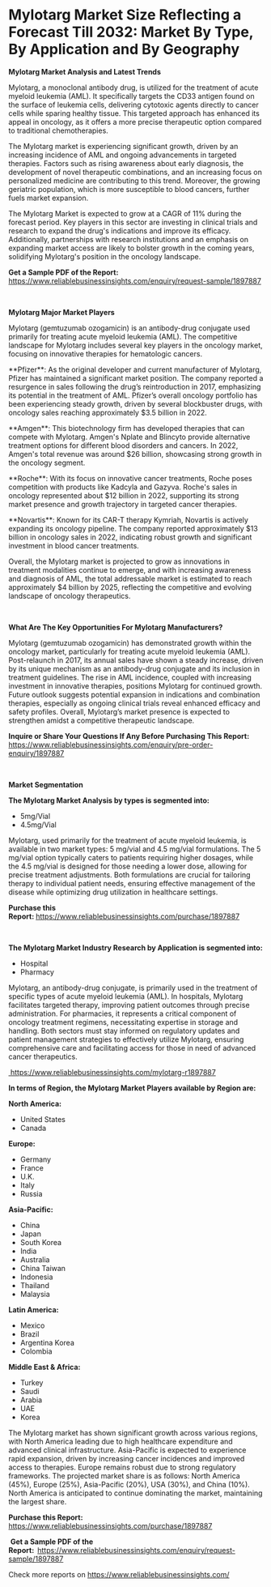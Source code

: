 <p><h1>Mylotarg Market Size Reflecting a Forecast Till 2032: Market By Type, By Application and By Geography</h1></p><p><strong>Mylotarg Market Analysis and Latest Trends</strong></p>
<p><p>Mylotarg, a monoclonal antibody drug, is utilized for the treatment of acute myeloid leukemia (AML). It specifically targets the CD33 antigen found on the surface of leukemia cells, delivering cytotoxic agents directly to cancer cells while sparing healthy tissue. This targeted approach has enhanced its appeal in oncology, as it offers a more precise therapeutic option compared to traditional chemotherapies.</p><p>The Mylotarg market is experiencing significant growth, driven by an increasing incidence of AML and ongoing advancements in targeted therapies. Factors such as rising awareness about early diagnosis, the development of novel therapeutic combinations, and an increasing focus on personalized medicine are contributing to this trend. Moreover, the growing geriatric population, which is more susceptible to blood cancers, further fuels market expansion.</p><p>The Mylotarg Market is expected to grow at a CAGR of 11% during the forecast period. Key players in this sector are investing in clinical trials and research to expand the drug's indications and improve its efficacy. Additionally, partnerships with research institutions and an emphasis on expanding market access are likely to bolster growth in the coming years, solidifying Mylotarg's position in the oncology landscape.</p></p>
<p><strong>Get a Sample PDF of the Report:&nbsp;</strong> <a href="https://www.reliablebusinessinsights.com/enquiry/request-sample/1897887?utm_campaign=3093&utm_medium=2&utm_source=Github&utm_content=ia&utm_term=08032025&utm_id=mylotarg">https://www.reliablebusinessinsights.com/enquiry/request-sample/1897887</a></p>
<p>&nbsp;</p>
<p><strong>Mylotarg Major Market Players</strong></p>
<p><p>Mylotarg (gemtuzumab ozogamicin) is an antibody-drug conjugate used primarily for treating acute myeloid leukemia (AML). The competitive landscape for Mylotarg includes several key players in the oncology market, focusing on innovative therapies for hematologic cancers.</p><p>**Pfizer**: As the original developer and current manufacturer of Mylotarg, Pfizer has maintained a significant market position. The company reported a resurgence in sales following the drug’s reintroduction in 2017, emphasizing its potential in the treatment of AML. Pfizer’s overall oncology portfolio has been experiencing steady growth, driven by several blockbuster drugs, with oncology sales reaching approximately $3.5 billion in 2022.</p><p>**Amgen**: This biotechnology firm has developed therapies that can compete with Mylotarg. Amgen's Nplate and Blincyto provide alternative treatment options for different blood disorders and cancers. In 2022, Amgen's total revenue was around $26 billion, showcasing strong growth in the oncology segment.</p><p>**Roche**: With its focus on innovative cancer treatments, Roche poses competition with products like Kadcyla and Gazyva. Roche's sales in oncology represented about $12 billion in 2022, supporting its strong market presence and growth trajectory in targeted cancer therapies.</p><p>**Novartis**: Known for its CAR-T therapy Kymriah, Novartis is actively expanding its oncology pipeline. The company reported approximately $13 billion in oncology sales in 2022, indicating robust growth and significant investment in blood cancer treatments.</p><p>Overall, the Mylotarg market is projected to grow as innovations in treatment modalities continue to emerge, and with increasing awareness and diagnosis of AML, the total addressable market is estimated to reach approximately $4 billion by 2025, reflecting the competitive and evolving landscape of oncology therapeutics.</p></p>
<p>&nbsp;</p>
<p><strong>What Are The Key Opportunities For Mylotarg Manufacturers?</strong></p>
<p><p>Mylotarg (gemtuzumab ozogamicin) has demonstrated growth within the oncology market, particularly for treating acute myeloid leukemia (AML). Post-relaunch in 2017, its annual sales have shown a steady increase, driven by its unique mechanism as an antibody-drug conjugate and its inclusion in treatment guidelines. The rise in AML incidence, coupled with increasing investment in innovative therapies, positions Mylotarg for continued growth. Future outlook suggests potential expansion in indications and combination therapies, especially as ongoing clinical trials reveal enhanced efficacy and safety profiles. Overall, Mylotarg’s market presence is expected to strengthen amidst a competitive therapeutic landscape.</p></p>
<p><strong>Inquire or Share Your Questions If Any Before Purchasing This Report:</strong> <a href="https://www.reliablebusinessinsights.com/enquiry/pre-order-enquiry/1897887?utm_campaign=3093&utm_medium=2&utm_source=Github&utm_content=ia&utm_term=08032025&utm_id=mylotarg">https://www.reliablebusinessinsights.com/enquiry/pre-order-enquiry/1897887</a></p>
<p>&nbsp;</p>
<p><strong>Market Segmentation</strong></p>
<p><strong>The Mylotarg Market Analysis by types is segmented into:</strong></p>
<p><ul><li>5mg/Vial</li><li>4.5mg/Vial</li></ul></p>
<p><p>Mylotarg, used primarily for the treatment of acute myeloid leukemia, is available in two market types: 5 mg/vial and 4.5 mg/vial formulations. The 5 mg/vial option typically caters to patients requiring higher dosages, while the 4.5 mg/vial is designed for those needing a lower dose, allowing for precise treatment adjustments. Both formulations are crucial for tailoring therapy to individual patient needs, ensuring effective management of the disease while optimizing drug utilization in healthcare settings.</p></p>
<p><strong>Purchase this Report:&nbsp;</strong><a href="https://www.reliablebusinessinsights.com/purchase/1897887?utm_campaign=3093&utm_medium=2&utm_source=Github&utm_content=ia&utm_term=08032025&utm_id=mylotarg">https://www.reliablebusinessinsights.com/purchase/1897887</a></p>
<p>&nbsp;</p>
<p><strong>The Mylotarg Market Industry Research by Application is segmented into:</strong></p>
<p><ul><li>Hospital</li><li>Pharmacy</li></ul></p>
<p><p>Mylotarg, an antibody-drug conjugate, is primarily used in the treatment of specific types of acute myeloid leukemia (AML). In hospitals, Mylotarg facilitates targeted therapy, improving patient outcomes through precise administration. For pharmacies, it represents a critical component of oncology treatment regimens, necessitating expertise in storage and handling. Both sectors must stay informed on regulatory updates and patient management strategies to effectively utilize Mylotarg, ensuring comprehensive care and facilitating access for those in need of advanced cancer therapeutics.</p></p>
<p><a href="https://www.reliablebusinessinsights.com/mylotarg-r1897887?utm_campaign=3093&utm_medium=2&utm_source=Github&utm_content=ia&utm_term=08032025&utm_id=mylotarg">&nbsp;https://www.reliablebusinessinsights.com/mylotarg-r1897887</a></p>
<p><strong>In terms of Region, the Mylotarg Market Players available by Region are:</strong></p>
<p>
    <p> <strong> North America: </strong>
        <ul>
            <li>United States</li>
            <li>Canada</li>
        </ul>
        </p> 
    <p> <strong> Europe: </strong>
        <ul>
            <li>Germany</li>
            <li>France</li>
            <li>U.K.</li>
            <li>Italy</li>
            <li>Russia</li>
        </ul>
        </p> 
    <p> <strong> Asia-Pacific: </strong>
        <ul>
            <li>China</li>
            <li>Japan</li>
            <li>South Korea</li>
            <li>India</li>
            <li>Australia</li>
            <li>China Taiwan</li>
            <li>Indonesia</li>
            <li>Thailand</li>
            <li>Malaysia</li>
        </ul>
        </p> 
    <p> <strong> Latin America: </strong>
        <ul>
            <li>Mexico</li>
            <li>Brazil</li>
            <li>Argentina Korea</li>
            <li>Colombia</li>
        </ul>
        </p> 
    <p> <strong> Middle East & Africa: </strong>
        <ul>
            <li>Turkey</li>
            <li>Saudi</li>
            <li>Arabia</li>
            <li>UAE</li>
            <li>Korea</li>
        </ul>
    </p>
    </p>
<p><p>The Mylotarg market has shown significant growth across various regions, with North America leading due to high healthcare expenditure and advanced clinical infrastructure. Asia-Pacific is expected to experience rapid expansion, driven by increasing cancer incidences and improved access to therapies. Europe remains robust due to strong regulatory frameworks. The projected market share is as follows: North America (45%), Europe (25%), Asia-Pacific (20%), USA (30%), and China (10%). North America is anticipated to continue dominating the market, maintaining the largest share.</p></p>
<p><strong>Purchase this Report: </strong><a href="https://www.reliablebusinessinsights.com/purchase/1897887?utm_campaign=3093&utm_medium=2&utm_source=Github&utm_content=ia&utm_term=08032025&utm_id=mylotarg">https://www.reliablebusinessinsights.com/purchase/1897887</a></p>
<p>&nbsp;<strong>Get a Sample PDF of the Report:&nbsp;&nbsp;</strong><a href="https://www.reliablebusinessinsights.com/enquiry/request-sample/1897887?utm_campaign=3093&utm_medium=2&utm_source=Github&utm_content=ia&utm_term=08032025&utm_id=mylotarg">https://www.reliablebusinessinsights.com/enquiry/request-sample/1897887</a></p>
<p><strong></strong></p>
<p>Check more reports on <a href="https://www.reliablebusinessinsights.com/?utm_campaign=3093&utm_medium=2&utm_source=Github&utm_content=ia&utm_term=08032025&utm_id=mylotarg">https://www.reliablebusinessinsights.com/</a></p>